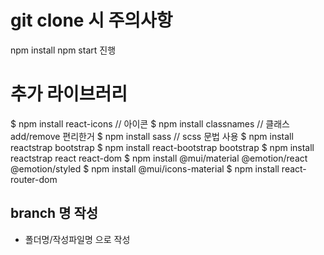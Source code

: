 # git clone 시 주의사항 
npm install
npm start 진행

# 추가 라이브러리 
$ npm install react-icons  // 아이콘
$ npm install classnames   // 클래스 add/remove 편리한거
$ npm install sass // scss 문법 사용
$ npm install reactstrap bootstrap
$ npm install react-bootstrap bootstrap 
$ npm install reactstrap react react-dom
$ npm install @mui/material @emotion/react @emotion/styled
$ npm install @mui/icons-material
$ npm install react-router-dom

## branch 명 작성
- 폴더명/작성파일명 으로 작성